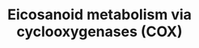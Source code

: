 ---
annotations:
- id: PW:0000461
  parent: classic metabolic pathway
  type: Pathway Ontology
  value: cyclooxygenase mediated pathway of arachidonic acid metabolism
- id: PW:0000024
  parent: regulatory pathway
  type: Pathway Ontology
  value: inflammatory response pathway
- id: PW:0000460
  parent: classic metabolic pathway
  type: Pathway Ontology
  value: arachidonic acid metabolic pathway
- id: PW:0000485
  parent: classic metabolic pathway
  type: Pathway Ontology
  value: eicosanoid metabolic pathway
- id: PW:0001147
  parent: signaling pathway
  type: Pathway Ontology
  value: eicosanoid signaling pathway via peroxisome proliferator-activated receptor
    gamma
- id: PW:0000565
  parent: signaling pathway
  type: Pathway Ontology
  value: eicosanoid signaling pathway
- id: PW:0001239
  parent: classic metabolic pathway
  type: Pathway Ontology
  value: eicosanoid biosynthetic pathway
- id: PW:0001239
  parent: classic metabolic pathway
  type: Pathway Ontology
  value: eicosanoid biosynthetic pathway
authors:
- Eoinfahy
- Ryanmiller
- DeSl
- Egonw
- Eweitz
- Conroy lipids
communities:
- Lipids
description: This pathway is inspired by the Lipidmaps>Eicosanoids Pathway expended
  pathway display [https://lipidmaps.org/pathway/pathways_maps] and extended with
  the top left side of Figure 1 from Dennis and Norris (2015 [https://www.ncbi.nlm.nih.gov/pubmed/26139350]).
  Eicosanoids are a large group of compounds metabolised from arachidonic acid (AA),
  either via cyclooxygenases (COX)[https://www.wikipathways.org/index.php/Pathway:WP4347],
  lipooxygenases(LOX)[https://www.wikipathways.org/index.php/Pathway:WP4348], or cytochrome
  P450 monooxygenases (CYP)[https://www.wikipathways.org/index.php/Pathway:WP4349].
  This pathway visualises the first route, via COX, where additonal colours have been
  used to visualise which conversions are being performed by the same enzymes. Green
  and orange boxes represent receptors, where the orange colour depicts peroxisome-proliferator
  activating receptors (PPARs) potentially activated by the eicosanoids.
last-edited: 2023-01-18
organisms:
- Mus musculus
redirect_from:
- /index.php/Pathway:WP4347
- /instance/WP4347
- /instance/WP4347_rr124982
revision: r124982
schema-jsonld:
- '@context': https://schema.org/
  '@id': https://wikipathways.github.io/pathways/WP4347.html
  '@type': Dataset
  creator:
    '@type': Organization
    name: WikiPathways
  description: This pathway is inspired by the Lipidmaps>Eicosanoids Pathway expended
    pathway display [https://lipidmaps.org/pathway/pathways_maps] and extended with
    the top left side of Figure 1 from Dennis and Norris (2015 [https://www.ncbi.nlm.nih.gov/pubmed/26139350]).
    Eicosanoids are a large group of compounds metabolised from arachidonic acid (AA),
    either via cyclooxygenases (COX)[https://www.wikipathways.org/index.php/Pathway:WP4347],
    lipooxygenases(LOX)[https://www.wikipathways.org/index.php/Pathway:WP4348], or
    cytochrome P450 monooxygenases (CYP)[https://www.wikipathways.org/index.php/Pathway:WP4349].
    This pathway visualises the first route, via COX, where additonal colours have
    been used to visualise which conversions are being performed by the same enzymes.
    Green and orange boxes represent receptors, where the orange colour depicts peroxisome-proliferator
    activating receptors (PPARs) potentially activated by the eicosanoids.
  keywords:
  - 11-dehydro-TXB2
  - 11R-HETE
  - 12S-HHTrE
  - 13,14-dihydro-15-keto-PGD2
  - 13,14-dihydro-15-keto-PGE2
  - 13,14-dihydro-15-keto-PGF2a
  - 15(R)-HETE
  - 15(S)-HETE
  - 15-deoxy-PGA2
  - 15-deoxy-delta-12-PGD2
  - 15-deoxy-delta-12-PGJ2
  - 15-keto-PGD2
  - 15-keto-PGE2
  - 15-keto-PGF2a
  - 20-hydroxy-PGD2
  - 20-hydroxy-PGE2
  - 20-hydroxy-PGF2a
  - 6-keto-PGE1
  - 6-keto-PGF1alpha
  - Acaa1a
  - Acox1
  - Acox2
  - Acox3
  - Akr1b3
  - Arachidonic acid
  - COX-1
  - Cyp4a10
  - Cyp4a12a
  - Cyp4a12b
  - Cyp4f14
  - Cyp4f18
  - DP1
  - DP2
  - Dinor-PGD2
  - Dinor-PGE2
  - Dinor-PGF2a
  - Ehhadh
  - FP
  - Glycerophospholipids
  - Hpgd
  - IP
  - PGA2
  - PGB2
  - PGC2
  - PGD2
  - PGE2
  - PGF2a
  - PGFS
  - PGG2
  - PGH2
  - PGI2
  - PGJ2
  - PPAR delta
  - PPAR gamma
  - Pla2g4a
  - Pla2g4b
  - Pla2g5
  - Pla2g6
  - Ptgds
  - Ptges
  - Ptgis
  - Ptgr1
  - Ptgr2
  - Ptgs1
  - Ptgs2
  - TP
  - TXA2
  - TXB2
  - Tbxas1
  - Tetranor-PGD2
  - Tetranor-PGE2
  - Tetranor-PGF2a
  - delta-12-PGJ2
  license: CC0
  name: Eicosanoid metabolism via cyclooxygenases (COX)
seo: CreativeWork
title: Eicosanoid metabolism via cyclooxygenases (COX)
wpid: WP4347
---